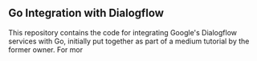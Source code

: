 ## Go Integration with Dialogflow
This repository contains the code for integrating Google's Dialogflow services with Go, initially put together as part of a medium tutorial by the former owner. For mor